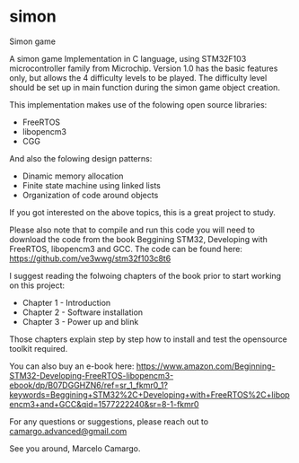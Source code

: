 # simon
Simon game

A simon game Implementation in C language, using STM32F103 microcontroller family from Microchip.
Version 1.0 has the basic features only, but allows the 4 difficulty levels to be played.
The difficulty level should be set up in main function during the simon game object creation.

This implementation makes use of the folowing open source libraries:
- FreeRTOS
- libopencm3
- CGG

And also the folowing design patterns:
- Dinamic memory allocation
- Finite state machine using linked lists
- Organization of code around objects

If you got interested on the above topics, this is a great project to study.

Please also note that to compile and run this code you will need to download the code from the book Beggining STM32, Developing with FreeRTOS, libopencm3 and GCC.
The code can be found here: https://github.com/ve3wwg/stm32f103c8t6

I suggest reading the folwoing chapters of the book prior to start working on this project:
- Chapter 1 - Introduction
- Chapter 2 - Software installation
- Chapter 3 - Power up and blink

Those chapters explain step by step how to install and test the opensource toolkit required.

You can also buy an e-book here: 
https://www.amazon.com/Beginning-STM32-Developing-FreeRTOS-libopencm3-ebook/dp/B07DGGHZN6/ref=sr_1_fkmr0_1?keywords=Beggining+STM32%2C+Developing+with+FreeRTOS%2C+libopencm3+and+GCC&qid=1577222240&sr=8-1-fkmr0

For any questions or suggestions, please reach out to camargo.advanced@gmail.com

See you around,
Marcelo Camargo.
